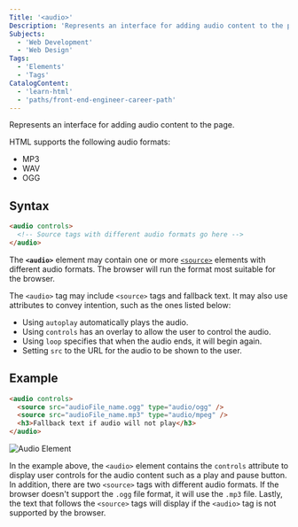 ```yaml
---
Title: '<audio>'
Description: 'Represents an interface for adding audio content to the page.'
Subjects:
  - 'Web Development'
  - 'Web Design'
Tags:
  - 'Elements'
  - 'Tags'
CatalogContent:
  - 'learn-html'
  - 'paths/front-end-engineer-career-path'
---
```


Represents an interface for adding audio content to the page.

HTML supports the following audio formats:

- MP3
- WAV
- OGG

## Syntax

```html
<audio controls>
  <!-- Source tags with different audio formats go here -->
</audio>
```

The **`<audio>`** element may contain one or more [`<source>`](https://www.codecademy.com/resources/docs/html/elements/source) elements with different audio formats. The browser will run the format most suitable for the browser.

The `<audio>` tag may include `<source>` tags and fallback text. It may also use attributes to convey intention, such as the ones listed below:

- Using `autoplay` automatically plays the audio.
- Using `controls` has an overlay to allow the user to control the audio.
- Using `loop` specifies that when the audio ends, it will begin again.
- Setting `src` to the URL for the audio to be shown to the user.

## Example

```html
<audio controls>
  <source src="audioFile_name.ogg" type="audio/ogg" />
  <source src="audioFile_name.mp3" type="audio/mpeg" />
  <h3>Fallback text if audio will not play</h3>
</audio>
```

![Audio Element](https://raw.githubusercontent.com/Codecademy/docs/main/media/html-audio-element-example.png)

In the example above, the `<audio>` element contains the `controls` attribute to display user controls for the audio content such as a play and pause button. In addition, there are two `<source>` tags with different audio formats. If the browser doesn't support the `.ogg` file format, it will use the `.mp3` file. Lastly, the text that follows the `<source>` tags will display if the `<audio>` tag is not supported by the browser.
